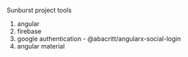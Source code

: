 Sunburst project tools
1. angular
2. firebase
3. google authentication - @abacritt/angularx-social-login
4. angular material
